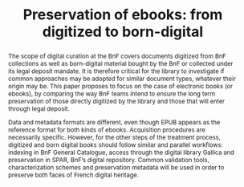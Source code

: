 ---
abstract: "The scope of digital curation at the BnF covers documents digitized from
  BnF collections as well as born-digital material bought by the BnF or collected
  under its legal deposit mandate. It is therefore critical for the library to investigate
  if common approaches may be adopted for similar document types, whatever their origin
  may be. This paper proposes to focus on the case of electronic books (or ebooks),
  by comparing the way BnF teams intend to ensure the long term preservation of those
  directly digitized by the library and those that will enter through legal deposit.\n\nData
  and metadata formats are different, even though EPUB appears as the reference format
  for both kinds of ebooks. Acquisition procedures are necessarily specific. However,
  for the other steps of the treatment process, digitized and born digital books should
  follow similar and parallel workflows: indexing in BnF General Catalogue, access
  through the digital library Gallica and preservation in SPAR, BnF’s digital repository.
  Common validation tools, characterization schemes and preservation metadata will
  be used in order to preserve both faces of French digital heritage. \n"
creators:
- Derrot, Sophie
- Oury, Clément
- Reecht, Stéphane
- Moreux, Jean-Philippe
date: null
document_url: https://services.phaidra.univie.ac.at/api/object/o:378123/download
grand_parent: iPRES
institutions: []
keywords:
- digital library
- legal deposit
- born-digital archives
- digitization of heritage content
- accessibility
- ebook
- drm
- epub
- onix
- pdf
landing_page_url: https://phaidra.univie.ac.at/o:378123
language: eng
layout: publication
license: CC BY-NC-SA 3.0 AT
notes_url: null
parent: iPRES 2014
presentation_url: null
publication_type: paper
size: 104492
source_name: iPRES
title: 'Preservation of ebooks: from digitized to born-digital'
year: 2014
---
